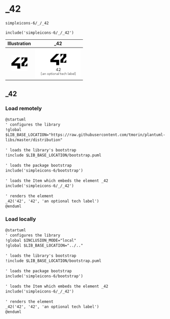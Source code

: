 # _42


```text
simpleicons-6/_/_42
```

```text
include('simpleicons-6/_/_42')
```



| Illustration | _42 |
| :---: | :---: |
| ![illustration for Illustration](../../simpleicons-6/_/_42.png) | ![illustration for _42](../../simpleicons-6/_/_42.Local.png) |




## _42

### Load remotely
```plantuml
@startuml
' configures the library
!global $LIB_BASE_LOCATION="https://raw.githubusercontent.com/tmorin/plantuml-libs/master/distribution"

' loads the library's bootstrap
!include $LIB_BASE_LOCATION/bootstrap.puml

' loads the package bootstrap
include('simpleicons-6/bootstrap')

' loads the Item which embeds the element _42
include('simpleicons-6/_/_42')

' renders the element
_42('42', '42', 'an optional tech label')
@enduml
```

### Load locally
```plantuml
@startuml
' configures the library
!global $INCLUSION_MODE="local"
!global $LIB_BASE_LOCATION="../.."

' loads the library's bootstrap
!include $LIB_BASE_LOCATION/bootstrap.puml

' loads the package bootstrap
include('simpleicons-6/bootstrap')

' loads the Item which embeds the element _42
include('simpleicons-6/_/_42')

' renders the element
_42('42', '42', 'an optional tech label')
@enduml
```

